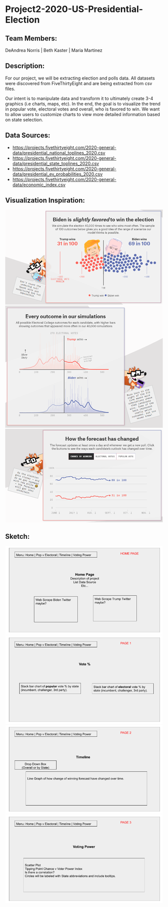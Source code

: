 # Project2-2020-US-Presidential-Election

## Team Members:
DeAndrea Norris | Beth Kaster | Maria Martinez

## Description:
For our project, we will be extracting election and polls data. All datasets were discovered from FiveThirtyEight and are being extracted from csv files. 

Our intent is to manipulate data and transform it to ultimately create 3-4 graphics (i.e charts, maps, etc).  In the end, the goal is to visualize the trend in popular vote, electoral votes and overall, who is favored to win.  We want to allow users to customize charts to view more detailed information based on state selection.

## Data Sources:
* https://projects.fivethirtyeight.com/2020-general-data/presidential_national_toplines_2020.csv
* https://projects.fivethirtyeight.com/2020-general-data/presidential_state_toplines_2020.csv
* https://projects.fivethirtyeight.com/2020-general-data/presidential_ev_probabilities_2020.csv
* https://projects.fivethirtyeight.com/2020-general-data/economic_index.csv


## Visualization Inspiration:
![Inspo1](Images/Inspo1.PNG)
![Inspo2](Images/Inspo2.PNG)
![Inspo3](Images/Inspo3.PNG)

## Sketch:
![SketchHome](Images/SketchHome.png)
![SketchPg1](Images/SketchPg1.png)
![SketchPg2](Images/SketchPg2.png)
![SketchPg3](Images/SketchPg3.png)
